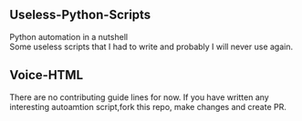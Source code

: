 ## Useless-Python-Scripts
Python automation in a nutshell<br/>
Some useless scripts that I had to write and probably I will never use again.

## Voice-HTML
There are no contributing guide lines for now. If you have written any interesting autoamtion script,fork this repo, make changes and create PR. 

